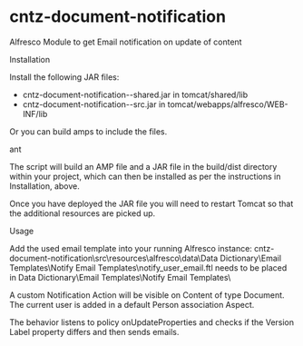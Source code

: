 cntz-document-notification
==========================

Alfresco Module to get Email notification on update of content

Installation

Install the following JAR files:
- cntz-document-notification-<version>-shared.jar in tomcat/shared/lib
- cntz-document-notification-<version>-src.jar in tomcat/webapps/alfresco/WEB-INF/lib

Or you can build amps to include the files.

ant

The script will build an AMP file and a JAR file in the build/dist directory within your project, which can then be installed as per the instructions in Installation, above.

Once you have deployed the JAR file you will need to restart Tomcat so that the additional resources are picked up.

Usage

Add the used email template into your running Alfresco instance:
cntz-document-notification\src\resources\alfresco\data\Data Dictionary\Email Templates\Notify Email Templates\notify_user_email.ftl needs to be placed in Data Dictionary\Email Templates\Notify Email Templates\

A custom Notification Action will be visible on Content of type Document.
The current user is added in a default Person association Aspect.

The behavior listens to policy onUpdateProperties and checks if the Version Label property differs and then sends emails.
